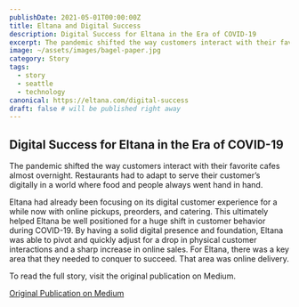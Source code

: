 ```yaml
---
publishDate: 2021-05-01T00:00:00Z
title: Eltana and Digital Success
description: Digital Success for Eltana in the Era of COVID-19
excerpt: The pandemic shifted the way customers interact with their favorite cafes almost overnight. Restaurants had to adapt to serve their customer's digitally in a world where food and people always went hand in hand.
image: ~/assets/images/bagel-paper.jpg
category: Story
tags:
  - story
  - seattle
  - technology
canonical: https://eltana.com/digital-success
draft: false # will be published right away
---
```


## Digital Success for Eltana in the Era of COVID-19

The pandemic shifted the way customers interact with their favorite cafes almost overnight. Restaurants had to adapt to serve their customer’s digitally in a world where food and people always went hand in hand.

Eltana had already been focusing on its digital customer experience for a while now with online pickups, preorders, and catering. This ultimately helped Eltana be well positioned for a huge shift in customer behavior during COVID-19. By having a solid digital presence and foundation, Eltana was able to pivot and quickly adjust for a drop in physical customer interactions and a sharp increase in online sales. For Eltana, there was a key area that they needed to conquer to succeed. That area was online delivery.

To read the full story, visit the original publication on Medium.

[Original Publication on Medium](https://birki.medium.com/digital-success-for-eltana-in-the-era-of-covid-19-7f7703d0f93a)
